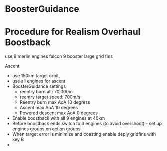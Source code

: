 # BoosterGuidance




# Procedure for Realism Overhaul Boostback

use 9 merlin engines
falcon 9 booster
large grid fins

Ascent
- use 150km target orbit,
- use all engines for ascent
- BoosterGuidance settings
    - reentry burn alt: 70,000m
    - reentry target speed: 700m/s
    - Reentry burn max AoA 10 degress
    - Ascent max AoA 10 degrees
    - Powered descent max AoA 0 degrees
- Enable boostback with all 9 engines at 40km
- Before boostback ends switch to 3 engines (to avoid overshoot) - set up engines groups on action groups
- When target error is minimize and coasting enable deply gridfins with key B
- 
